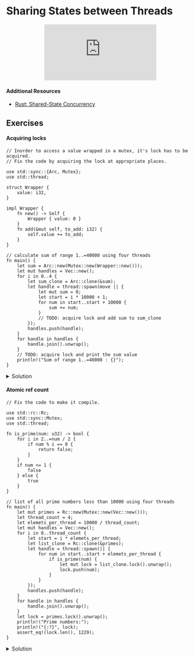# Sharing States between Threads

<div style="display: flex; justify-content: center;">
    <iframe class="youtube-video" src="https://www.youtube.com/embed/mupwF9jbVZ4?si=sXZc0H-Lf1UYz-XR&amp;start=11" title="YouTube video player" frameborder="0" allow="accelerometer; autoplay; clipboard-write; encrypted-media; gyroscope; picture-in-picture; web-share" allowfullscreen></iframe>
</div>

#### Additional Resources
- <a href="https://youtu.be/dGjuAFxvXnU" target="_blank">Rust: Shared-State Concurrency</a>

## Exercises

#### Acquiring locks

```rust,editable,compile_fail
// Inorder to access a value wrapped in a mutex, it's lock has to be acquired.
// Fix the code by acquiring the lock at appropriate places.

use std::sync::{Arc, Mutex};
use std::thread;

struct Wrapper {
    value: i32,
}

impl Wrapper {
    fn new() -> Self {
        Wrapper { value: 0 }
    }
    fn add(&mut self, to_add: i32) {
        self.value += to_add;
    }
}

// calculate sum of range 1..=40000 using four threads
fn main() {
    let sum = Arc::new(Mutex::new(Wrapper::new()));
    let mut handles = Vec::new();
    for i in 0..4 {
        let sum_clone = Arc::clone(&sum);
        let handle = thread::spawn(move || {
            let mut sum = 0;
            let start = i * 10000 + 1;
            for num in start..start + 10000 {
                sum += num;
            }
            // TODO: acquire lock and add sum to sum_clone
        });
        handles.push(handle);
    }
    for handle in handles {
        handle.join().unwrap();
    }
    // TODO: acquire lock and print the sum value
    println!("Sum of range 1..=40000 : {}");
}
```

<details>
  <summary>Solution</summary>
  
  ```rust
use std::sync::{Arc, Mutex};
use std::thread;

struct Wrapper {
    value: i32,
}

impl Wrapper {
    fn new() -> Self {
        Wrapper { value: 0 }
    }
    fn add(&mut self, to_add: i32) {
        self.value += to_add;
    }
}

// calculate sum of range 1..=40000 using four threads
fn main() {
    let sum = Arc::new(Mutex::new(Wrapper::new()));
    let mut handles = Vec::new();
    for i in 0..4 {
        let sum_clone = Arc::clone(&sum);
        let handle = thread::spawn(move || {
            let mut sum = 0;
            let start = i * 10000 + 1;
            for num in start..start + 10000 {
                sum += num;
            }
            let mut lock = sum_clone.lock().unwrap();
            lock.add(sum);
        });
        handles.push(handle);
    }
    for handle in handles {
        handle.join().unwrap();
    }
    let lock = sum.lock().unwrap();
    println!("Sum of range 1..=40000 : {}", lock.value);
}
  ```
</details>

#### Atomic ref count

```rust,editable,compile_fail
// Fix the code to make it compile.

use std::rc::Rc;
use std::sync::Mutex;
use std::thread;

fn is_prime(num: u32) -> bool {
    for i in 2..=num / 2 {
        if num % i == 0 {
            return false;
        }
    }
    if num <= 1 {
        false
    } else {
        true
    }
}

// list of all prime numbers less than 10000 using four threads
fn main() {
    let mut primes = Rc::new(Mutex::new(Vec::new()));
    let thread_count = 4;
    let elemets_per_thread = 10000 / thread_count;
    let mut handles = Vec::new();
    for i in 0..thread_count {
        let start = i * elemets_per_thread;
        let list_clone = Rc::clone(&primes);
        let handle = thread::spawn(|| {
            for num in start..start + elemets_per_thread {
                if is_prime(num) {
                    let mut lock = list_clone.lock().unwrap();
                    lock.push(num);
                }
            }
        });
        handles.push(handle);
    }
    for handle in handles {
        handle.join().unwrap();
    }
    let lock = primes.lock().unwrap();
    println!("Prime numbers:");
    println!("{:?}", lock);
    assert_eq!(lock.len(), 1229);
}
```

<details>
  <summary>Solution</summary>
  
  ```rust
use std::sync::{Mutex, Arc};
use std::thread;

fn is_prime(num: u32) -> bool {
    for i in 2..=num / 2 {
        if num % i == 0 {
            return false;
        }
    }
    if num <= 1 {
        false
    } else {
        true
    }
}

// list of all prime numbers less than 10000 using four threads
fn main() {
    let primes = Arc::new(Mutex::new(Vec::new()));
    let thread_count = 4;
    let elemets_per_thread = 10000 / thread_count;
    let mut handles = Vec::new();
    for i in 0..thread_count {
        let start = i * elemets_per_thread;
        let list_clone = Arc::clone(&primes);
        let handle = thread::spawn(move || {
            for num in start..start + elemets_per_thread {
                if is_prime(num) {
                    let mut lock = list_clone.lock().unwrap();
                    lock.push(num);
                }
            }
        });
        handles.push(handle);
    }
    for handle in handles {
        handle.join().unwrap();
    }
    let lock = primes.lock().unwrap();
    println!("Prime numbers:");
    println!("{:?}", lock);
    assert_eq!(lock.len(), 1229);
}
  ```
</details>
